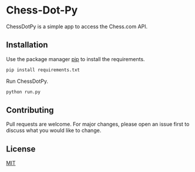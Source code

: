 # Chess-Dot-Py

ChessDotPy is a simple app to access the Chess.com API.

## Installation

Use the package manager [pip](https://pip.pypa.io/en/stable/) to install the requirements.

```bash
pip install requirements.txt
```

Run ChessDotPy.

```bash
python run.py
```

## Contributing

Pull requests are welcome. For major changes, please open an issue first to discuss what you would like to change.

## License

[MIT](https://choosealicense.com/licenses/mit/)
